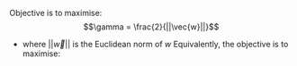 Objective is to maximise:
$$\gamma = \frac{2}{||\vec{w}||}$$
- where $||\vec{w}||$ is the Euclidean norm of $w$
	Equivalently, the objective is to maximise:
	